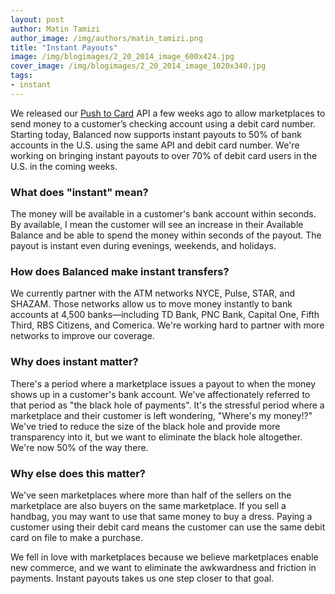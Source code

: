 ```yaml
---
layout: post
author: Matin Tamizi
author_image: /img/authors/matin_tamizi.png
title: "Instant Payouts"
image: /img/blogimages/2_20_2014_image_600x424.jpg
cover_image: /img/blogimages/2_20_2014_image_1020x340.jpg
tags:
- instant
---
```



We released our [Push to Card](https://www.balancedpayments.com/push-to-card)
API a few weeks ago to allow marketplaces to send money to a customer’s checking
account using a debit card number. Starting today, Balanced now supports
instant payouts to 50% of bank accounts in the U.S. using the same API and debit
card number. We're working on bringing instant payouts to over 70% of debit card
users in the U.S. in the coming weeks.

### What does "instant" mean?

The money will be available in a customer's bank account within seconds. By
available, I mean the customer will see an increase in their Available Balance
and be able to spend the money within seconds of the payout. The payout is
instant even during evenings, weekends, and holidays.

### How does Balanced make instant transfers?

We currently partner with the ATM networks NYCE, Pulse, STAR, and SHAZAM. Those
networks allow us to move money instantly to bank accounts at 4,500
banks&mdash;including TD Bank, PNC Bank, Capital One, Fifth Third, RBS Citizens,
and Comerica. We're working hard to partner with more networks to improve our
coverage.

### Why does instant matter?

There's a period where a marketplace issues a payout to when the money shows up
in a customer's bank account. We've affectionately referred to that period
as "the black hole of payments". It's the stressful period where a marketplace
and their customer is left wondering, "Where's my money!?" We've tried to reduce
the size of the black hole and provide more transparency into it, but we want to
eliminate the black hole altogether. We're now 50% of the way there.

### Why else does this matter?

We've seen marketplaces where more than half of the sellers on the marketplace
are also buyers on the same marketplace. If you sell a handbag, you may want to
use that same money to buy a dress. Paying a customer using their debit card
means the customer can use the same debit card on file to make a purchase.

We fell in love with marketplaces because we believe marketplaces enable new
commerce, and we want to eliminate the awkwardness and friction in payments.
Instant payouts takes us one step closer to that goal.
